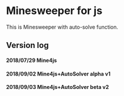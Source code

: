 # Minesweeper for js
This is Minesweeper with auto-solve function.

## Version log
#### 2018/07/29 Mine4js 
#### 2018/09/02 Mine4js+AutoSolver alpha v1
#### 2018/09/03 Mine4js+AutoSolver beta v2